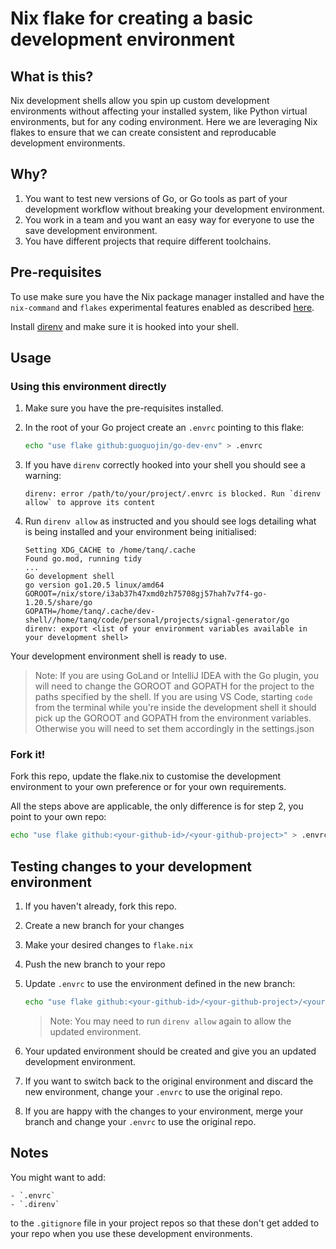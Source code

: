 # Nix flake for creating a basic development environment

## What is this?

Nix development shells allow you spin up custom development environments without affecting your installed system, like Python virtual environments,
but for any coding environment. Here we are leveraging Nix flakes to ensure that we can create consistent and reproducable development environments.

## Why?

1.  You want to test new versions of Go, or Go tools as part of your development workflow without breaking your development environment.
2.  You work in a team and you want an easy way for everyone to use the save development environment.
3.  You have different projects that require different toolchains.

## Pre-requisites

To use make sure you have the Nix package manager installed and have the `nix-command` and `flakes` experimental features enabled
as described [here](https://nixos.wiki/wiki/Flakes).

Install [direnv](https://direnv.net/) and make sure it is hooked into your shell.

## Usage

### Using this environment directly

1.  Make sure you have the pre-requisites installed.
2.  In the root of your Go project create an `.envrc` pointing to this flake:
    
    ```bash
    echo "use flake github:guoguojin/go-dev-env" > .envrc
    ```

3.  If you have `direnv` correctly hooked into your shell you should see a warning:

    ```text
    direnv: error /path/to/your/project/.envrc is blocked. Run `direnv allow` to approve its content
    ```

4.  Run `direnv allow` as instructed and you should see logs detailing what is being installed and your environment being initialised:

    ```text
    Setting XDG_CACHE to /home/tanq/.cache
    Found go.mod, running tidy
    ...
    Go development shell
    go version go1.20.5 linux/amd64
    GOROOT=/nix/store/i3ab37h47xmd0zh75708gj57hah7v7f4-go-1.20.5/share/go
    GOPATH=/home/tanq/.cache/dev-shell//home/tanq/code/personal/projects/signal-generator/go
    direnv: export <list of your environment variables available in your development shell>
    ```

Your development environment shell is ready to use. 

> Note: 
  If you are using GoLand or IntelliJ IDEA with the Go plugin, you will need to change the GOROOT and GOPATH
  for the project to the paths specified by the shell. 
  If you are using VS Code, starting `code` from the terminal while you're inside the development shell it should
  pick up the GOROOT and GOPATH from the environment variables. Otherwise you will need to set them accordingly in
  the settings.json

### Fork it!

Fork this repo, update the flake.nix to customise the development environment to your own preference or for your own
requirements.

All the steps above are applicable, the only difference is for step 2, you point to your own repo:

```bash
echo "use flake github:<your-github-id>/<your-github-project>" > .envrc
```

## Testing changes to your development environment

1.  If you haven't already, fork this repo.
2.  Create a new branch for your changes
3.  Make your desired changes to `flake.nix`
4.  Push the new branch to your repo
5.  Update `.envrc` to use the environment defined in the new branch:

    ```bash
    echo "use flake github:<your-github-id>/<your-github-project>/<your-branch-name>" > .envrc
    ```

    > Note: You may need to run `direnv allow` again to allow the updated environment.

6.  Your updated environment should be created and give you an updated development environment.
7.  If you want to switch back to the original environment and discard the new environment, change your `.envrc`
    to use the original repo.
8.  If you are happy with the changes to your environment, merge your branch and change your `.envrc` to use the
    original repo.

## Notes

You might want to add:

    - `.envrc`
    - `.direnv`

to the `.gitignore` file in your project repos so that these don't get added to your repo when you use these development environments.

